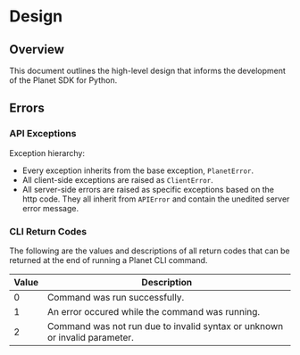 # Design

## Overview

This document outlines the high-level design that informs the development of
the Planet SDK for Python.

## Errors

### API Exceptions

Exception hierarchy:
 - Every exception inherits from the base exception, `PlanetError`.
 - All client-side exceptions are raised as `ClientError`.
 - All server-side errors are raised as specific exceptions based on the 
http code. They all inherit from `APIError` and contain the unedited server 
error message.

### CLI Return Codes

The following are the values and descriptions of all return codes 
that can be returned at the end of running a Planet CLI command.

| Value | Description |
| ----------- | ----------- |
| 0 | Command was run successfully. |
| 1 | An error occured while the command was running. |
| 2 | Command was not run due to invalid syntax or unknown or invalid parameter.|
